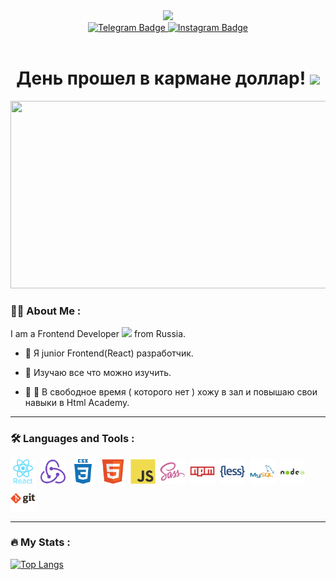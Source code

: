 <div id="header" align="center">
  <img src="https://media.giphy.com/media/3o7TKuAfCHifvPdcxG/giphy.gif" width="200"/>
<div id="badges">
  <a href="https://t.me/Mikrolli">
<img src="https://img.shields.io/badge/Telegram-blue?logo=telegram&logoColor=white&style=for-the-badge" alt="Telegram Badge"/>
  </a>
  <a href="https://www.instagram.com/mikrolli__flex/?hl=ru">
<img src="https://img.shields.io/badge/Instagram-purple?logo=instagram&logoColor=white&style=for-the-badge" alt="Instagram Badge"/>
  </a>
  </div>
  <img src="https://komarev.com/ghpvc/?username=Mikrolli&style=flat-square&color=red" alt=""/>
  <h1>
  День прошел в кармане доллар!
  <img src="https://media.giphy.com/media/3o85xuO1siCT147FrG/giphy.gif" width="80px"/>
</h1>
  </div>

<div align="center">
  <img src="https://media.giphy.com/media/ssYuHGAAz8FMrFF0JN/giphy.gif" width="600" height="300"/>
</div>

### :man_technologist: About Me :
I am a Frontend Developer <img src="https://media.giphy.com/media/WUlplcMpOCEmTGBtBW/giphy.gif" width="30"> from Russia.
- :telescope: Я junior Frontend(React) разработчик.

- :seedling: Изучаю все что можно изучить.

- :muscle: :brain: В свободное время ( которого нет ) хожу в зал и повышаю свои навыки в Html Academy.

---

### :hammer_and_wrench: Languages and Tools :
<div>
  <img src="https://github.com/devicons/devicon/blob/master/icons/react/react-original-wordmark.svg" title="React" alt="React" width="40" height="40"/>&nbsp;
  <img src="https://github.com/devicons/devicon/blob/master/icons/redux/redux-original.svg" title="Redux" alt="Redux " width="40" height="40"/>&nbsp;
  <img src="https://github.com/devicons/devicon/blob/master/icons/css3/css3-plain-wordmark.svg"  title="CSS3" alt="CSS" width="40" height="40"/>&nbsp;
  <img src="https://github.com/devicons/devicon/blob/master/icons/html5/html5-original.svg" title="HTML5" alt="HTML" width="40" height="40"/>&nbsp;
  <img src="https://github.com/devicons/devicon/blob/master/icons/javascript/javascript-original.svg" title="JavaScript" alt="JavaScript" width="40" height="40"/>&nbsp;
  <img src="https://github.com/devicons/devicon/blob/master/icons/sass/sass-original.svg" title="Sass" alt="Sass" width="40" height="40"/>&nbsp;
  <img src="https://github.com/devicons/devicon/blob/master/icons/npm/npm-original-wordmark.svg" title="Npm" alt="Npm" width="40" height="40"/>&nbsp;
  <img src="https://github.com/devicons/devicon/blob/master/icons/less/less-plain-wordmark.svg" title="Less" alt="Less" width="40" height="40"/>&nbsp;
  <img src="https://github.com/devicons/devicon/blob/master/icons/mysql/mysql-original-wordmark.svg" title="MySQL"  alt="MySQL" width="40" height="40"/>&nbsp;
  <img src="https://github.com/devicons/devicon/blob/master/icons/nodejs/nodejs-original-wordmark.svg" title="NodeJS" alt="NodeJS" width="40" height="40"/>&nbsp;
  <img src="https://github.com/devicons/devicon/blob/master/icons/git/git-original-wordmark.svg" title="Git" **alt="Git" width="40" height="40"/>
</div>

---

### :fire: My Stats :
[![Top Langs](https://github-readme-stats.vercel.app/api/top-langs/?username=Mikrolli&layout=compact&theme=vision-friendly-white)](https://github.com/anuraghazra/github-readme-stats)
